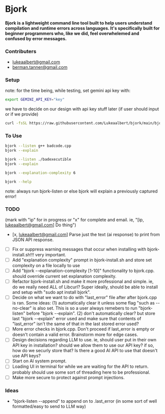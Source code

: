 # Bjork
#### Bjork is a lightweight command line tool built to help users understand compilation and runtime errors across languages. It's specifically built for beginner programmers who, like we did, feel overwhelemed and confused by error messages.

### Contributers
* lukeaalbert@gmail.com
* berman.tanner@gmail.com

### Setup

 note: for the time being, while testing, set gemini api key with:
```bash
export GEMINI_API_KEY="key"
```
we have to decide on our design with api key stuff later (if user should input or if we provide)

```bash
curl -fsSL https://raw.githubusercontent.com/Lukeaalbert/bjork/main/bjork-tools/bjork-install.sh | bash
```

### To Use
```bash
bjork --listen g++ badcode.cpp
bjork --explain
```
```bash
bjork --listen ./badexecutible
bjork --explain
```
```bash
bjork --explanation-complexity 6
```
```bash
bjork --help
```

note: always run bjork-listen or else bjork will explain a previously captured error!

### TODO
(mark with "ip" for in progress or "x" for complete and email. ie,
"[ip, lukeaalbert@gmail.com] Do thing")
* [x, lukeaalbert@gmail.com] Parse just the text (ai response) to print from JSON API response.
* [ ] Fix or suppress warning messages that occur when installing with bjork-install.sh!!! very important.
* [ ] Add "explanation complexity" prompt in bjork-install.sh and store set complexity on a file locally to use
* [ ] Add "bjork --explanation-complexity [1-10]" functionality to bjork.cpp. should override current set explanation complexity.
* [ ] Refactor bjork-install.sh and make it more professional and simple. ie, do we really need ALL of Libcurl? Super ideally, should be able to install and setup with "sudo apt install bjork".
* [ ] Decide on what we want to do with "last_error" file after after bjork.cpp is ran. Some ideas: (1) automatically clear it unless some flag "such as --no-clear" is also set. This is so a user always remebers to run "bjork-listen" before "bjork --explain". (2) don't automatically clear? but store last "bjork --explain" error used and make sure that contents of "last_error" isn't the same of that in the last stored error used?
* [ ] More error checks in bjork.cpp. Don't proceed if last_error is empty or doesn't contain a valid error. Brainstorm more for edge cases. 
* [ ] Design decisions regarding LLM to use. ie, should user put in their own API key in installation? should we allow them to use our API key? if so, how do we securly store that? Is there a good AI API to use that doesn't use API keys?
* [ ] Start on AI system prompt.
* [ ] Loading UI in terminal for while we are waiting for the API to return. probably should use some sort of threading here to be professional.
* [ ] Make more secure to protect against prompt injections.

### Ideas

*  "bjork-listen --append" to append on to .last_error (in some sort of well formatted/easy to send to LLM way)